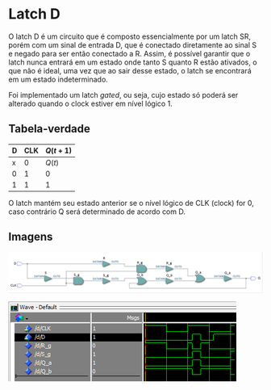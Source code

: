 Latch D
=======

O latch D é um circuito que é composto essencialmente por um latch SR, porém
com um sinal de entrada D, que é conectado diretamente ao sinal S e negado 
para ser então conectado a R. Assim, é possível garantir que o latch nunca 
entrará em um estado onde tanto S quanto R estão ativados, o que não é ideal,
uma vez que ao sair desse estado, o latch se encontrará em um estado indeterminado.

Foi implementado um latch *gated*, ou seja, cujo estado só poderá ser alterado
quando o clock estiver em nível lógico 1.

## Tabela-verdade

 D | CLK | $Q(t + 1)$
---|-----|------------
 x |  0  |   $Q(t)$
 0 |  1  |      0
 1 |  1  |      1
 
O latch mantém seu estado anterior se o nível lógico de CLK (clock) for 0, 
caso contrário Q será determinado de acordo com D.

## Imagens

![Netlist de um latch D](assets/netlist.PNG)

![Simulação com visualização de forma de onda](assets/sim.PNG)
